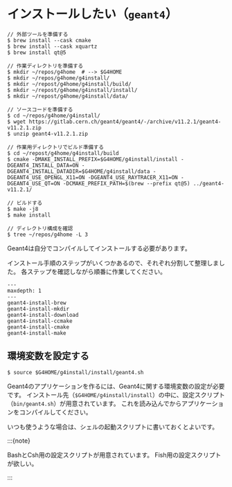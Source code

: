 # インストールしたい（``geant4``）

```console
// 外部ツールを準備する
$ brew install --cask cmake
$ brew install --cask xquartz
$ brew install qt@5

// 作業ディレクトリを準備する
$ mkdir ~/repos/g4home  # --> $G4HOME
$ mkdir ~/repos/g4home/g4install/
$ mkdir ~/repost/g4home/g4install/build/
$ mkdir ~/repost/g4home/g4install/install/
$ mkdir ~/repost/g4home/g4install/data/

// ソースコードを準備する
$ cd ~/repos/g4home/g4install/
$ wget https://gitlab.cern.ch/geant4/geant4/-/archive/v11.2.1/geant4-v11.2.1.zip
$ unzip geant4-v11.2.1.zip

// 作業用ディレクトリでビルド準備する
$ cd ~/repost/g4home/g4install/build
$ cmake -DMAKE_INSTALL_PREFIX=$G4HOME/g4install/install -DGEANT4_INSTALL_DATA=ON -DGEANT4_INSTALL_DATADIR=$G4HOME/g4install/data -DGEANT4_USE_OPENGL_X11=ON -DGEANT4_USE_RAYTRACER_X11=ON -DGEANT4_USE_QT=ON -DCMAKE_PREFIX_PATH=$(brew --prefix qt@5) ../geant4-v11.2.1/

// ビルドする
$ make -j8
$ make install

// ディレクトリ構成を確認
$ tree ~/repos/g4home -L 3
```

Geant4は自分でコンパイルしてインストールする必要があります。



インストール手順のステップがいくつかあるので、それぞれ分割して整理しました。
各ステップを確認しながら順番に作業してください。

```{toctree}
---
maxdepth: 1
---
geant4-install-brew
geant4-install-mkdir
geant4-install-download
geant4-install-ccmake
geant4-install-cmake
geant4-install-make
```

## 環境変数を設定する

```console
$ source $G4HOME/g4install/install/geant4.sh
```

Geant4のアプリケーションを作るには、Geant4に関する環境変数の設定が必要です。
インストール先（``$G4HOME/g4install/install``）の中に、設定スクリプト（``bin/geant4.sh``）が用意されています。
これを読み込んでからアプリケーションをコンパイルしてください。

いつも使うような場合は、シェルの起動スクリプトに書いておくとよいです。

:::{note}

BashとCsh用の設定スクリプトが用意されています。
Fish用の設定スクリプトが欲しい。

:::
